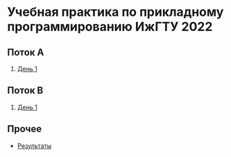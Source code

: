 # Учебная практика по прикладному программированию ИжГТУ 2022

## Поток A
1. [День 1](pp_2022_d1a.pdf)

## Поток B
1. [День 1](pp_2022_d1b.pdf)

## Прочее
- [Результаты](https://docs.google.com/spreadsheets/d/1V_xTpYHNtGZ6VKDsRoGgj9V_bgQuuOadjUuE9HlLp0o/edit#gid=0)

